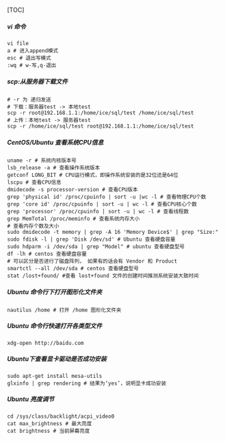 [TOC]

##### vi 命令

```shell
vi file
a # 进入append模式
esc # 退出写模式
:wq # w-写,q-退出
```

##### scp:从服务器下载文件

```shell
# -r 为 递归发送
# 下载：服务器test -> 本地test
scp -r root@192.168.1.1:/home/ice/sql/test /home/ice/sql/test
# 上传：本地test -> 服务器test
scp -r /home/ice/sql/test root@192.168.1.1:/home/ice/sql/test
```

##### CentOS/Ubuntu 查看系统CPU信息

```shell
uname -r # 系统内核版本号
lsb_release -a # 查看操作系统版本
getconf LONG_BIT # CPU运行模式，即操作系统安装的是32位还是64位
lscpu # 查看CPU信息
dmidecode -s processor-version # 查看CPU版本
grep 'physical id' /proc/cpuinfo | sort -u |wc -l # 查看物理CPU个数
grep 'core id' /proc/cpuinfo | sort -u | wc -l # 查看CPU核心个数
grep 'processor' /proc/cpuinfo | sort -u | wc -l # 查看线程数
grep MemTotal /proc/meminfo # 查看系统内存大小
# 查看内存个数及大小
sudo dmidecode -t memory | grep -A 16 'Memory Device$' | grep "Size:"
sudo fdisk -l | grep 'Disk /dev/sd' # Ubuntu 查看硬盘容量
sudo hdparm -i /dev/sda | grep "Model" # ubuntu 查看硬盘型号
df -lh # centos 查看硬盘容量
# 可以区分是否进行了磁盘阵列， 如果有的话会有 Vendor 和 Product 
smartctl --all /dev/sda # centos 查看硬盘型号
stat /lost+found/ #查看 lost+found 文件的创建时间推测系统安装大致时间
```

##### Ubuntu 命令行下打开图形化文件夹

```shell
nautilus /home # 打开 /home 图形化文件夹
```

##### Ubuntu 命令行快速打开各类型文件

```shell
xdg-open http://baidu.com
```

##### Ubuntu下查看显卡驱动是否成功安装

```shell
sudo apt-get install mesa-utils
glxinfo | grep rendering # 结果为‘yes’，说明显卡成功安装
```

##### Ubuntu 亮度调节

```shell
cd /sys/class/backlight/acpi_video0
cat max_brightness # 最大亮度
cat brightness # 当前屏幕亮度
```

